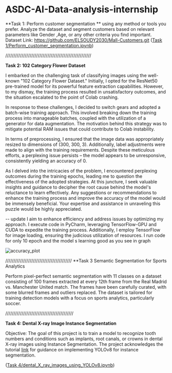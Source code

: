 # ASDC-AI-Data-analysis-internship



**Task 1: Perform customer segmentation ** 
using any method or tools you prefer.  Analyze the dataset and segment customers based on relevant parameters like Gender ,Age, or any other criteria you find important.
Dataset Link: https://github.com/ELSOUDY2030/Mall-Customers.git
([Task 1/Perform_customer_segmentation.ipynb](https://github.com/EsraaMosaad/ASDC-AI-Data-analysis-internship/blob/main/Task%201/Perform_customer_segmentation.ipynb))

/////////////////////////////////////////////////////

**Task 2: 102 Category Flower Dataset**

I embarked on the challenging task of classifying images using the well-known "102 Category Flower Dataset." Initially, I opted for the ResNet50 pre-trained model for its powerful feature extraction capabilities. However, to my dismay, the training process resulted in unsatisfactory outcomes, and the situation escalated to the point of Colab crashing. 

In response to these challenges, I decided to switch gears and adopted a batch-wise training approach. This involved breaking down the training process into manageable batches, coupled with the utilization of a generator for data augmentation. The motivation behind this strategy was to mitigate potential RAM issues that could contribute to Colab instability.

In terms of preprocessing, I ensured that the image data was appropriately resized to dimensions of (300, 300, 3). Additionally, label adjustments were made to align with the training requirements. Despite these meticulous efforts, a perplexing issue persists – the model appears to be unresponsive, consistently yielding an accuracy of 0.

As I delved into the intricacies of the problem, I encountered perplexing outcomes during the training epochs, leading me to question the effectiveness of the adopted strategies. At this juncture, I seek valuable insights and guidance to decipher the root cause behind the model's reluctance to learn effectively. Any suggestions or recommendations to enhance the training process and improve the accuracy of the model would be immensely beneficial. Your expertise and assistance in unraveling this puzzle would be highly appreciated.

-- update 
I aim to enhance efficiency and address issues by optimizing my approach. I execute code in PyCharm, leveraging TensorFlow-GPU and CUDA to expedite the training process. Additionally, I employ TensorFlow for image loading, ensuring the judicious utilization of resources. I run code for only 10 epoch and the model s learning good  as you see in graph


![accuracy_plot](https://github.com/EsraaMosaad/ASDC-AI-Data-analysis-internship/assets/70305108/5de9a6ec-779e-4482-ad59-0a06ee98f186)

/////////////////////////////////////////
**Task 3 Semantic Segmentation for Sports Analytics

  Perform pixel-perfect semantic segmentation with 11 classes on a dataset consisting of 100 frames extracted at every 12th frame from 
  the Real Madrid vs. Manchester United match. The frames have been carefully curated, with some blurred frames and outliers replaced.
  The dataset is tailored for training detection models with a focus on sports analytics, particularly soccer.



//////////////////////////////////////////

**Task 4: Dental X-ray Image Instance Segmentation**

Objective: The goal of this project is to train a model to recognize tooth numbers and conditions such as implants, root canals, or crowns in dental X-ray images using Instance Segmentation. The project acknowledges the tutorial [link](https://www.youtube.com/watch?v=ytlhMAF6ok0&t=1736s) for guidance on implementing YOLOv8 for instance segmentation.

([Task 4/dental_X_ray_images_using_YOLOv8.ipynb](https://github.com/EsraaMosaad/ASDC-AI-Data-analysis-internship/blob/main/Task%204/dental_X_ray_images_using_YOLOv8.ipynb))

